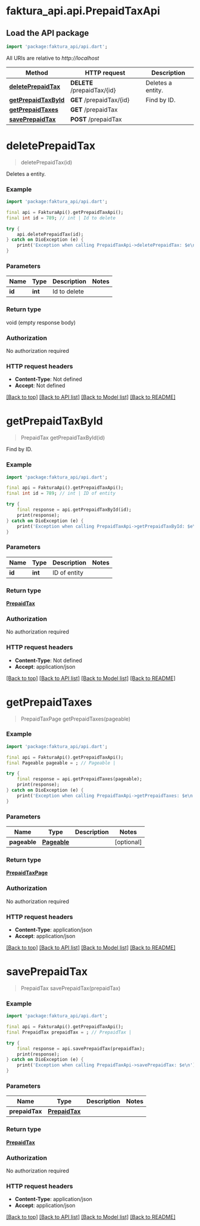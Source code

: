 # faktura_api.api.PrepaidTaxApi

## Load the API package
```dart
import 'package:faktura_api/api.dart';
```

All URIs are relative to *http://localhost*

Method | HTTP request | Description
------------- | ------------- | -------------
[**deletePrepaidTax**](PrepaidTaxApi.md#deleteprepaidtax) | **DELETE** /prepaidTax/{id} | Deletes a entity.
[**getPrepaidTaxById**](PrepaidTaxApi.md#getprepaidtaxbyid) | **GET** /prepaidTax/{id} | Find by ID.
[**getPrepaidTaxes**](PrepaidTaxApi.md#getprepaidtaxes) | **GET** /prepaidTax | 
[**savePrepaidTax**](PrepaidTaxApi.md#saveprepaidtax) | **POST** /prepaidTax | 


# **deletePrepaidTax**
> deletePrepaidTax(id)

Deletes a entity.

### Example
```dart
import 'package:faktura_api/api.dart';

final api = FakturaApi().getPrepaidTaxApi();
final int id = 789; // int | Id to delete

try {
    api.deletePrepaidTax(id);
} catch on DioException (e) {
    print('Exception when calling PrepaidTaxApi->deletePrepaidTax: $e\n');
}
```

### Parameters

Name | Type | Description  | Notes
------------- | ------------- | ------------- | -------------
 **id** | **int**| Id to delete | 

### Return type

void (empty response body)

### Authorization

No authorization required

### HTTP request headers

 - **Content-Type**: Not defined
 - **Accept**: Not defined

[[Back to top]](#) [[Back to API list]](../README.md#documentation-for-api-endpoints) [[Back to Model list]](../README.md#documentation-for-models) [[Back to README]](../README.md)

# **getPrepaidTaxById**
> PrepaidTax getPrepaidTaxById(id)

Find by ID.

### Example
```dart
import 'package:faktura_api/api.dart';

final api = FakturaApi().getPrepaidTaxApi();
final int id = 789; // int | ID of entity

try {
    final response = api.getPrepaidTaxById(id);
    print(response);
} catch on DioException (e) {
    print('Exception when calling PrepaidTaxApi->getPrepaidTaxById: $e\n');
}
```

### Parameters

Name | Type | Description  | Notes
------------- | ------------- | ------------- | -------------
 **id** | **int**| ID of entity | 

### Return type

[**PrepaidTax**](PrepaidTax.md)

### Authorization

No authorization required

### HTTP request headers

 - **Content-Type**: Not defined
 - **Accept**: application/json

[[Back to top]](#) [[Back to API list]](../README.md#documentation-for-api-endpoints) [[Back to Model list]](../README.md#documentation-for-models) [[Back to README]](../README.md)

# **getPrepaidTaxes**
> PrepaidTaxPage getPrepaidTaxes(pageable)



### Example
```dart
import 'package:faktura_api/api.dart';

final api = FakturaApi().getPrepaidTaxApi();
final Pageable pageable = ; // Pageable | 

try {
    final response = api.getPrepaidTaxes(pageable);
    print(response);
} catch on DioException (e) {
    print('Exception when calling PrepaidTaxApi->getPrepaidTaxes: $e\n');
}
```

### Parameters

Name | Type | Description  | Notes
------------- | ------------- | ------------- | -------------
 **pageable** | [**Pageable**](Pageable.md)|  | [optional] 

### Return type

[**PrepaidTaxPage**](PrepaidTaxPage.md)

### Authorization

No authorization required

### HTTP request headers

 - **Content-Type**: application/json
 - **Accept**: application/json

[[Back to top]](#) [[Back to API list]](../README.md#documentation-for-api-endpoints) [[Back to Model list]](../README.md#documentation-for-models) [[Back to README]](../README.md)

# **savePrepaidTax**
> PrepaidTax savePrepaidTax(prepaidTax)



### Example
```dart
import 'package:faktura_api/api.dart';

final api = FakturaApi().getPrepaidTaxApi();
final PrepaidTax prepaidTax = ; // PrepaidTax | 

try {
    final response = api.savePrepaidTax(prepaidTax);
    print(response);
} catch on DioException (e) {
    print('Exception when calling PrepaidTaxApi->savePrepaidTax: $e\n');
}
```

### Parameters

Name | Type | Description  | Notes
------------- | ------------- | ------------- | -------------
 **prepaidTax** | [**PrepaidTax**](PrepaidTax.md)|  | 

### Return type

[**PrepaidTax**](PrepaidTax.md)

### Authorization

No authorization required

### HTTP request headers

 - **Content-Type**: application/json
 - **Accept**: application/json

[[Back to top]](#) [[Back to API list]](../README.md#documentation-for-api-endpoints) [[Back to Model list]](../README.md#documentation-for-models) [[Back to README]](../README.md)


